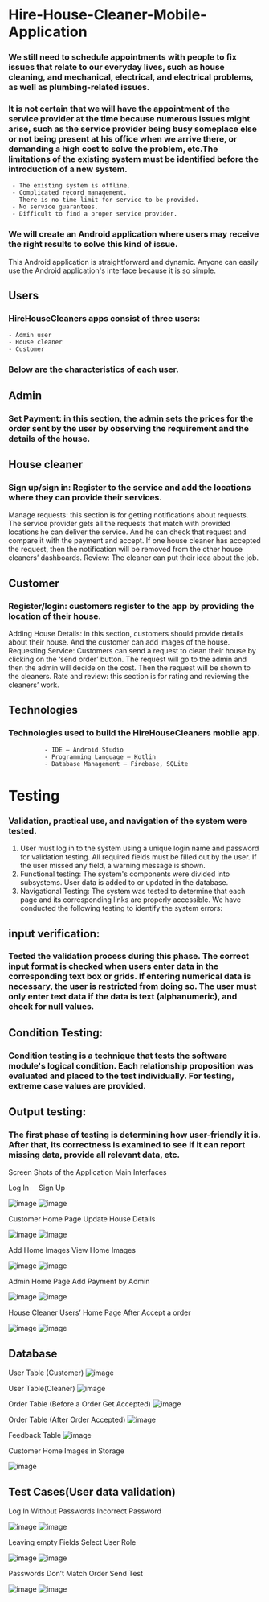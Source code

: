 # Hire-House-Cleaner-Mobile-Application


### We still need to schedule appointments with people to fix issues that relate to our everyday lives, such as house cleaning, and mechanical, electrical, and electrical problems, as well as plumbing-related issues.
### It is not certain that we will have the appointment of the service provider at the time because numerous issues might arise, such as the service provider being busy someplace else or not being present at his office when we arrive there, or demanding a high cost to solve the problem, etc.The limitations of the existing system must be identified before the introduction of a new system.
     - The existing system is offline.
     - Complicated record management.
     - There is no time limit for service to be provided.
     - No service guarantees.
     - Difficult to find a proper service provider.

### We will create an Android application where users may receive the right results to solve this kind of issue.
This Android application is straightforward and dynamic. Anyone can easily use the Android application's interface because it is so simple.


## Users
### HireHouseCleaners apps consist of three users:
    - Admin user
    - House cleaner
    - Customer
    
 ### Below are the characteristics of each user.
 
 ## Admin
### Set Payment: in this section, the admin sets the prices for the order sent by the user by observing the requirement and the details of the house.

## House cleaner
### Sign up/sign in: Register to the service and add the locations where they can provide their services.
Manage requests: this section is for getting notifications about requests. The service provider gets all the requests that match with provided locations he can deliver the service. And he can check that request and compare it with the payment and accept. If one house cleaner has accepted the request, then the notification will be removed from the other house cleaners’ dashboards.
Review: The cleaner can put their idea about the job.

## Customer
### Register/login: customers register to the app by providing the location of their house.
Adding House Details: in this section, customers should provide details about their house. And the customer can add images of the house.
Requesting Service: Customers can send a request to clean their house by clicking on the ‘send order’ button. The request will go to the admin and then the admin will decide on the cost. Then the request will be shown to the cleaners.
Rate and review: this section is for rating and reviewing the cleaners’ work.

## Technologies
### Technologies used to build the HireHouseCleaners mobile app.
              - IDE – Android Studio
              - Programming Language – Kotlin
              - Database Management – Firebase, SQLite

# Testing
### Validation, practical use, and navigation of the system were tested.
1. User must log in to the system using a unique login name and password for validation testing. All required fields must be filled out by the user. If the user missed any field, a warning message is shown.
2. Functional testing: The system's components were divided into subsystems. User data is added to or updated in the database.
3. Navigational Testing: The system was tested to determine that each page and its corresponding links are properly accessible.
We have conducted the following testing to identify the system errors:

## input verification:
### Tested the validation process during this phase. The correct input format is checked when users enter data in the corresponding text box or grids. If entering numerical data is necessary, the user is restricted from doing so. The user must only enter text data if the data is text (alphanumeric), and check for null values.
## Condition Testing:
### Condition testing is a technique that tests the software module's logical condition. Each relationship proposition was evaluated and placed to the test individually. For testing, extreme case values are provided.
## Output testing: 
### The first phase of testing is determining how user-friendly it is. After that, its correctness is examined to see if it can report missing data, provide all relevant data, etc.


Screen Shots of the Application
Main Interfaces

Log In &nbsp;&nbsp;&nbsp;	Sign Up

![image](https://user-images.githubusercontent.com/73273550/201736026-45f7ff4d-c075-42ae-958f-b0ad6342140f.png)    ![image](https://user-images.githubusercontent.com/73273550/201736067-46aedde1-0b4a-42c2-9a0d-dae0e9ecfb14.png)





Customer Home Page				                                                          		Update House Details

![image](https://user-images.githubusercontent.com/73273550/201736448-36409a9e-ed45-4ef2-b5a6-00972a356bd4.png)    ![image](https://user-images.githubusercontent.com/73273550/201736513-9644fda0-0cb1-4c58-8dbd-863ae53e2398.png)





Add Home Images	                  View Home Images


![image](https://user-images.githubusercontent.com/73273550/201736586-5ac43174-480c-4553-b2e3-e3bbf0b002ee.png)    ![image](https://user-images.githubusercontent.com/73273550/201736615-084d1c7e-7441-4d07-8a7e-cd298d20491c.png)



Admin Home Page	                   Add Payment by Admin

![image](https://user-images.githubusercontent.com/73273550/201736704-2d5fe7d0-6819-4974-867c-54a6cbe4f338.png)     ![image](https://user-images.githubusercontent.com/73273550/201736747-eba5f89b-07ba-4c5e-8ee4-ad4d2367b5b8.png)





House Cleaner Users’ Home Page	After Accept a order

![image](https://user-images.githubusercontent.com/73273550/201736825-653e99e2-2c6c-4430-949b-d8d2f262566c.png)      ![image](https://user-images.githubusercontent.com/73273550/201736850-27111d55-f4a1-4b66-b46e-5834e051bbdd.png)




## Database
User Table (Customer)
![image](https://user-images.githubusercontent.com/73273550/201736942-53eab73e-8a79-4eb1-80b8-bb35e1439635.png)


User Table(Cleaner)
![image](https://user-images.githubusercontent.com/73273550/201736964-905cbf68-ef87-47c9-bcfd-0c689651d000.png)


Order Table (Before a Order Get Accepted)
![image](https://user-images.githubusercontent.com/73273550/201736993-ed4bc166-2074-4e98-ae98-499bd35b9b1b.png)


Order Table (After Order Accepted)
![image](https://user-images.githubusercontent.com/73273550/201737031-9b261ceb-f291-4b77-a5d8-f6f10ae01b13.png)



Feedback Table
![image](https://user-images.githubusercontent.com/73273550/201737062-87e4fc12-146b-4b8e-a55b-786c1a6fe8b6.png)


Customer Home Images in Storage 

![image](https://user-images.githubusercontent.com/73273550/201737120-cfc35101-133e-4b1d-ba4e-2ad6436787eb.png)






## Test Cases(User data validation)
Log In Without Passwords	                 Incorrect Password

![image](https://user-images.githubusercontent.com/73273550/201737262-b9db9269-e60b-4395-b285-f9a5833c6f56.png)    ![image](https://user-images.githubusercontent.com/73273550/201737298-47790ba0-cedb-4b0a-862e-b84fab3ae9dd.png)




Leaving empty Fields	Select User Role

![image](https://user-images.githubusercontent.com/73273550/201737343-78822045-bf02-4ae6-bd79-cb466f1de7fe.png)     ![image](https://user-images.githubusercontent.com/73273550/201737372-ea5d7ef6-bc5f-47e0-a1dc-a5cde5c9af6b.png)


Passwords Don’t Match	                     Order Send Test


![image](https://user-images.githubusercontent.com/73273550/201737416-a65d67f9-3fec-4908-9adb-d2858da7451c.png)      ![image](https://user-images.githubusercontent.com/73273550/201737428-ec01f8ec-d487-4886-b19d-c356bd5bf920.png)


























